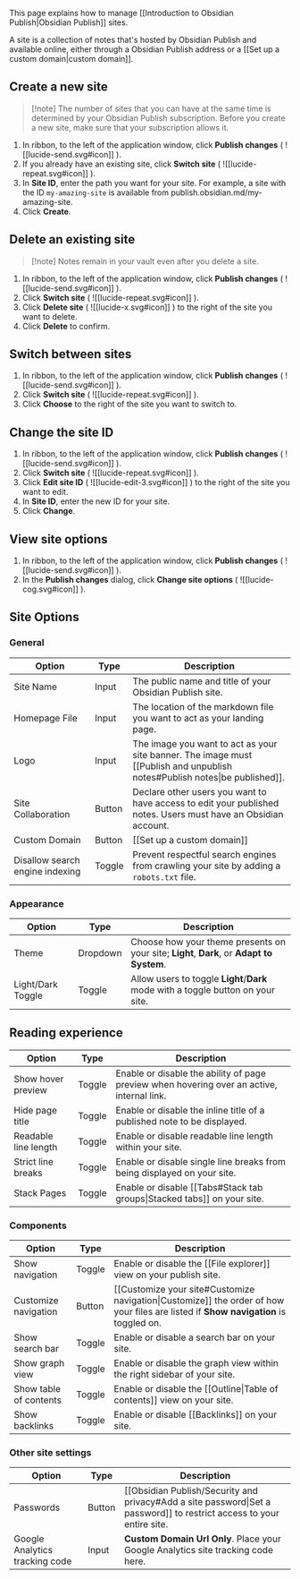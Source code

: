 This page explains how to manage [[Introduction to Obsidian Publish|Obsidian Publish]] sites.

A site is a collection of notes that's hosted by Obsidian Publish and available online, either through a Obsidian Publish address or a [[Set up a custom domain|custom domain]].

## Create a new site

> [!note] The number of sites that you can have at the same time is determined by your Obsidian Publish subscription. Before you create a new site, make sure that your subscription allows it.

1. In ribbon, to the left of the application window, click **Publish changes** ( ![[lucide-send.svg#icon]] ).
2. If you already have an existing site, click **Switch site** ( ![[lucide-repeat.svg#icon]] ).
3. In **Site ID**, enter the path you want for your site. For example, a site with the ID `my-amazing-site` is available from publish.obsidian.md/my-amazing-site.
4. Click **Create**.

## Delete an existing site

> [!note] Notes remain in your vault even after you delete a site.

1. In ribbon, to the left of the application window, click **Publish changes** ( ![[lucide-send.svg#icon]] ).
2. Click **Switch site** ( ![[lucide-repeat.svg#icon]] ).
3. Click **Delete site** ( ![[lucide-x.svg#icon]] ) to the right of the site you want to delete.
4. Click **Delete** to confirm.

## Switch between sites

1. In ribbon, to the left of the application window, click **Publish changes** ( ![[lucide-send.svg#icon]] ).
2. Click **Switch site** ( ![[lucide-repeat.svg#icon]] ).
3. Click **Choose** to the right of the site you want to switch to.

## Change the site ID

1. In ribbon, to the left of the application window, click **Publish changes** ( ![[lucide-send.svg#icon]] ).
2. Click **Switch site** ( ![[lucide-repeat.svg#icon]] ).
3. Click **Edit site ID** ( ![[lucide-edit-3.svg#icon]] ) to the right of the site you want to edit.
4. In **Site ID**, enter the new ID for your site.
5. Click **Change**.

## View site options

1. In ribbon, to the left of the application window, click **Publish changes** ( ![[lucide-send.svg#icon]] ).
2. In the **Publish changes** dialog, click **Change site options** ( ![[lucide-cog.svg#icon]] ).

## Site Options

### General

| Option                          | Type   | Description                                                                                                                |
|---------------------------------|--------|----------------------------------------------------------------------------------------------------------------------------|
| Site Name                       | Input  | The public name and title of your Obsidian Publish site.                                                                   |
| Homepage File                   | Input  | The location of the markdown file you want to act as your landing page.                                                    |
| Logo                            | Input  | The image you want to act as your site banner. The image must [[Publish and unpublish notes#Publish notes\|be published]]. |
| Site Collaboration              | Button | Declare other users you want to have access to edit your published notes. Users must have an Obsidian account.             |
| Custom Domain                   | Button | [[Set up a custom domain]]                                                                                                 |
| Disallow search engine indexing | Toggle | Prevent respectful search engines from crawling your site by adding a `robots.txt` file.                                   |

### Appearance

| Option            | Type     | Description                                                                               |
|-------------------|----------|-------------------------------------------------------------------------------------------|
| Theme             | Dropdown | Choose how your theme presents on your site; **Light**, **Dark**, or **Adapt to System**. |
| Light/Dark Toggle | Toggle   | Allow users to toggle **Light**/**Dark** mode with a toggle button on your site.          |

## Reading experience

| Option               | Type   | Description                                                                                |
|----------------------|--------|--------------------------------------------------------------------------------------------|
| Show hover preview   | Toggle | Enable or disable the ability of page preview when hovering over an active, internal link. |
| Hide page title      | Toggle | Enable or disable the inline title of a published note to be displayed.                    |
| Readable line length | Toggle | Enable or disable readable line length within your site.                                   |
| Strict line breaks   | Toggle | Enable or disable single line breaks from being displayed on your site.                    |
| Stack Pages          | Toggle | Enable or disable [[Tabs#Stack tab groups\|Stacked tabs]] on your site.    |

### Components

| Option                 | Type   | Description                                                                                                                          |
|------------------------|--------|--------------------------------------------------------------------------------------------------------------------------------------|
| Show navigation        | Toggle | Enable or disable the [[File explorer]] view on your publish site.                                                                   |
| Customize navigation   | Button | [[Customize your site#Customize navigation\|Customize]] the order of how your files are listed if **Show navigation** is toggled on. |
| Show search bar        | Toggle | Enable or disable a search bar on your site.                                                                                         |
| Show graph view        | Toggle | Enable or disable the graph view within the right sidebar of your site.                                                              |
| Show table of contents | Toggle | Enable or disable the [[Outline\|Table of contents]] view on your site.                                                              |
| Show backlinks         | Toggle | Enable or disable [[Backlinks]] on your site.                                                                                        |

### Other site settings

| Option                         | Type   | Description                                            |
| ------------------------------ | ------ | ------------------------------------------------------ |
| Passwords                      | Button | [[Obsidian Publish/Security and privacy#Add a site password\|Set a password]] to restrict access to your entire site. |
| Google Analytics tracking code | Input  | **Custom Domain Url Only**. Place your Google Analytics site tracking code here.                                                       |

